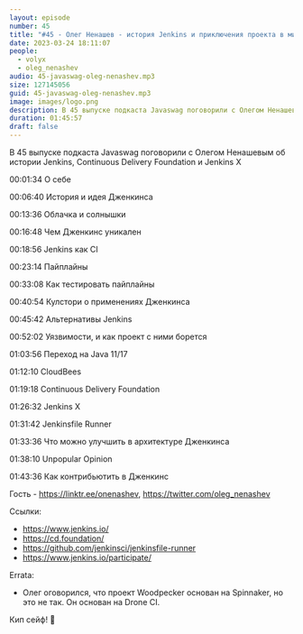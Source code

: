 ```yaml
---
layout: episode
number: 45
title: "#45 - Олег Ненашев - история Jenkins и приключения проекта в мире Java"
date: 2023-03-24 18:11:07
people:
  - volyx
  - oleg_nenashev
audio: 45-javaswag-oleg-nenashev.mp3
size: 127145056
guid: 45-javaswag-oleg-nenashev.mp3
image: images/logo.png
description: В 45 выпуске подкаста Javaswag поговорили с Олегом Ненашевым об истории Jenkins, Continuous Delivery Foundation и об историях с 
duration: 01:45:57
draft: false
---
```


В 45 выпуске подкаста Javaswag поговорили с Олегом Ненашевым об истории Jenkins, Continuous Delivery Foundation и Jenkins X

00:01:34 О себе 

00:06:40 История и идея Дженкинса 

00:13:36 Облачка и солнышки 

00:16:48 Чем Дженкинс уникален 

00:18:56 Jenkins как CI  

00:23:14 Пайплайны 

00:33:08 Как тестировать пайплайны 

00:40:54 Кулстори о применениях Дженкинса 

00:45:42 Альтернативы Jenkins 

00:52:02 Уязвимости, и как проект с ними борется

01:03:56 Переход на Java 11/17 

01:12:10 CloudBees 

01:19:18 Continuous Delivery Foundation 

01:26:32 Jenkins X 

01:31:42 Jenkinsfile Runner 

01:33:36 Что можно улучшить в архитектуре Дженкинса 

01:38:10 Unpopular Opinion 

01:43:36 Как контрибьютить в Дженкинс

Гость - https://linktr.ee/onenashev, https://twitter.com/oleg_nenashev

Ссылки:
- https://www.jenkins.io/
- https://cd.foundation/
- https://github.com/jenkinsci/jenkinsfile-runner
- https://www.jenkins.io/participate/

Errata:
- Олег оговорился, что проект Woodpecker основан на Spinnaker, но это не так. Он основан на Drone CI.

Кип сейф! 🖖

